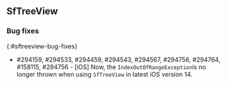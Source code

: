## SfTreeView

### Bug fixes
{:#sftreeview-bug-fixes}

* \#294159, #294533, #294459, #294543, #294567, #294756, #294764, #158115, #294756 - [iOS] Now, the `IndexOutOfRangeException`is no longer thrown when using `SfTreeView` in latest iOS version 14.
